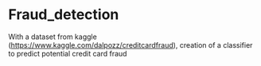 # Fraud_detection
With a dataset from kaggle (https://www.kaggle.com/dalpozz/creditcardfraud), creation of a classifier to predict potential credit card fraud
